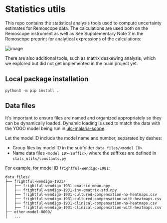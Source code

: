 # Statistics utils
This repo contains the statistical analysis tools used to compute uncertainty estimates for Remoscope data. The calculations are used both on the Remoscope instrument as well as 
See Supplementary Note 2 in the Remoscope preprint for analytical expressions of the calculations: 

![image](https://github.com/user-attachments/assets/0cfd37a6-c543-4873-9a64-bd2e5f8506b7)

There are also additional tools, such as matrix deskewing analysis, which we explored but did not get implemented in the main project yet. 

## Local package installation
```console
python3 -m pip install .
```

## Data files
It's important to ensure files are named and organized appropriately so they can be dynamically loaded. Dynamic loading is used to match the data with the YOGO model being run in [ulc-malaria-scope](https://github.com/czbiohub-sf/ulc-malaria-scope).

Let the model ID include the model name and number, separated by dashes:
* Group files by model ID in the subfolder ```data_files/<model ID>```
* Name data files ```<model ID><suffix>```, where the suffixes are defined in ```stats_utils/constants.py```

For example, for model ID ```frightful-wendigo-1981```:
```
data_files/
├── frightful-wendigo-1931/
│   ├── frightful-wendigo-1931-cmatrix-mean.npy
│   ├── frightful-wendigo-1931-inv-cmatrix-std.npy
│   ├── frightful-wendigo-1931-cultured-compensation-no-heatmaps.csv
│   ├── frightful-wendigo-1931-cultured-compensation-with-heatmaps.csv
│   ├── frightful-wendigo-1931-clinical-compensation-no-heatmaps.csv
│   ├── frightful-wendigo-1931-clinical-compensation-with-heatmaps.csv
├── other-model-0000/
│   ... 
```

